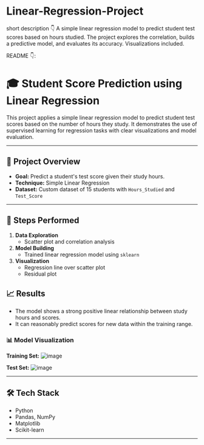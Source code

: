 # Linear-Regression-Project
short description 👇
A simple linear regression model to predict student test scores based on hours studied. The project explores the correlation, builds a predictive model, and evaluates its accuracy. Visualizations included.

README 👇:
# 🎓 Student Score Prediction using Linear Regression

This project applies a simple linear regression model to predict student test scores based on the number of hours they study. It demonstrates the use of supervised learning for regression tasks with clear visualizations and model evaluation.

---

## 📌 Project Overview

- **Goal:** Predict a student's test score given their study hours.
- **Technique:** Simple Linear Regression
- **Dataset:** Custom dataset of 15 students with `Hours_Studied` and `Test_Score`

---
## 🔧 Steps Performed

1. **Data Exploration**
   - Scatter plot and correlation analysis
2. **Model Building**
   - Trained linear regression model using `sklearn`
3. **Visualization**
   - Regression line over scatter plot
   - Residual plot
## 📈 Results

- The model shows a strong positive linear relationship between study hours and scores.
- It can reasonably predict scores for new data within the training range.


### 📊 Model Visualization

**Training Set:**
![image](https://github.com/user-attachments/assets/3e808d98-e16c-4bdd-b074-71e8be6d85a2)

**Test Set:**
![image](https://github.com/user-attachments/assets/2b0489f2-bf11-416d-b66e-4708f7bea58b)

---

## 🛠️ Tech Stack

- Python
- Pandas, NumPy
- Matplotlib
- Scikit-learn

---
